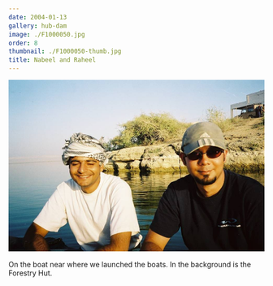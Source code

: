```yaml
---
date: 2004-01-13
gallery: hub-dam
image: ./F1000050.jpg
order: 8
thumbnail: ./F1000050-thumb.jpg
title: Nabeel and Raheel
---
```


![Nabeel and Raheel](./F1000050.jpg)

On the boat near where we launched the boats. In the background is the Forestry Hut.